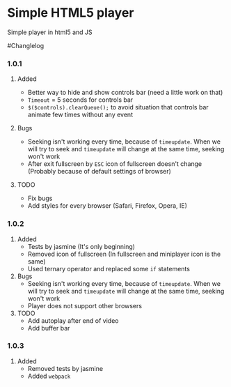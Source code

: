 # Simple HTML5 player
Simple player in html5 and JS

#Changlelog 
### 1.0.1  

1. Added
    - Better way to hide and show controls bar (need a little work on that)
    - `Timeout` = 5 seconds for controls bar
    - `$($controls).clearQueue();` to avoid situation that controls bar animate few times without any event

2. Bugs
    - Seeking isn't working every time, because of `timeupdate`. When we will try to seek and `timeupdate` will change at the same time, seeking won't work
    - After exit fullscreen by `ESC` icon of fullscreen doesn't change (Probably because of default settings of browser)

3. TODO
    - Fix bugs
    - Add styles for every browser (Safari, Firefox, Opera, IE)
    
### 1.0.2

1. Added
    - Tests by jasmine (It's only beginning)
    - Removed icon of fullscreen (In fullscreen and miniplayer icon is the same)
    - Used ternary operator and replaced some `if` statements
2. Bugs
    - Seeking isn't working every time, because of `timeupdate`. When we will try to seek and `timeupdate` will change at the same time, seeking won't work
    - Player does not support other browsers
3. TODO
    - Add autoplay after end of video
    - Add buffer bar
    
### 1.0.3

1. Added
    - Removed tests by jasmine
    - Added `webpack`
    
    
